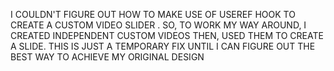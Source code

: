 I COULDN'T FIGURE OUT HOW TO MAKE USE OF USEREF HOOK TO CREATE A CUSTOM VIDEO SLIDER . SO, TO WORK MY WAY AROUND, I CREATED INDEPENDENT CUSTOM VIDEOS THEN, USED THEM TO CREATE A SLIDE. THIS IS JUST A TEMPORARY FIX UNTIL I CAN FIGURE OUT THE BEST WAY TO ACHIEVE MY ORIGINAL DESIGN